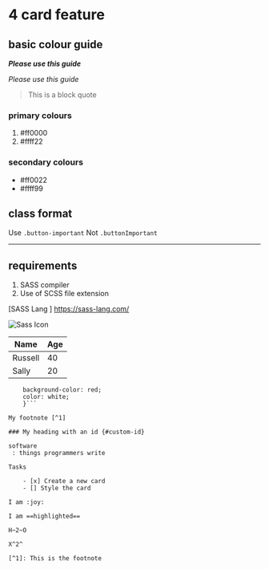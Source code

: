 # 4 card feature

## basic colour guide

**_Please use this guide_**

_Please use this guide_

> This is a block quote

### primary colours

1. #ff0000
2. #ffff22

### secondary colours

- #ff0022
- #ffff99

## class format

Use `.button-important`
Not `.buttonImportant`

---

## requirements

1. SASS compiler
2. Use of SCSS file extension

[SASS Lang ] https://sass-lang.com/

![Sass Icon](./logo-b6e1ef6e.svg)

| Name    | Age |
| ------- | --- |
| Russell | 40  |
| Sally   | 20  |

```.card {
    background-color: red;
    color: white;
    }```

My footnote [^1]

### My heading with an id {#custom-id}

software
 : things programmers write

Tasks

    - [x] Create a new card
    - [] Style the card

I am :joy:

I am ==highlighted==

H~2~O

X^2^

[^1]: This is the footnote
````
